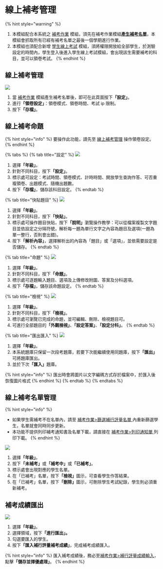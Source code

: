 # 線上補考管理

{% hint style="warning" %}
1. 本模組配合本系統之 [補考作業](kao-zuo.md) 模組，須先在補考作業模組[**產生補考名單**](kao-zuo.md#shai-xuan-ling-yu-bu-hang-ping-liang-ming-chan)，本模組會抓取所有已經有補考名單之最後一個學期進行作業。
2. 本模組也須配合新增 [學生線上考試](../sheng/sheng-shang-kao.md) 模組，須將權限開放給全部學生，於測驗設定的時間內，學生登入後進入學生線上考試模組，會出現該生需要補考的科目，並可以領卷考試。
{% endhint %}

## 線上補考管理

![](../.gitbook/assets/resit-manage.png)

1. 當 [補考作業](kao-zuo.md) 模組產生補考名單後，即可在此頁面按&#x4E0B;**「設定」**。
2. 進&#x884C;**「領卷設定」**：領卷模式、領卷時間、考試 ip 限制。
3. 按&#x4E0B;**「存檔」**。

## 線上補考命題

{% hint style="info" %}
要操作此功能，請先至 [線上補考管理](shang-kao-guan-li.md#xian-shang-bu-kao-guan-li) 操作領卷設定。
{% endhint %}

{% tabs %}
{% tab title="設定" %}
![](../.gitbook/assets/set-exam-paper-1.png)

1. 選&#x64C7;**「年級」**。
2. 針對不同科目，按&#x4E0B;**「設定」**。
3. 標示處可設定：考試時間、領卷模式、計時時間、開放學生查詢作答、可否重複領卷、出題模式、隨機出題數。
4. 按&#x4E0B;**「存檔」**，儲存該科目設定。
{% endtab %}

{% tab title="快貼題目" %}
![](../.gitbook/assets/set-exam-paper-2.png)

1. 選&#x64C7;**「年級」**。
2. 針對不同科目，按&#x4E0B;**「快貼」**。
3. 標示處可操作題目快貼，按&#x4E0B;**「說明」**&#x700F;覽操作教學：可以從檔案複製文字題目並依設定之分隔符號，解析每一題為單行文字之內容為題目及選項(一題為單一整行，否則會出錯)。
4. 按&#x4E0B;**「解析內容」**，選擇解析出的內容為「題目」或「選項」，並依需要設定是否儲存。
{% endtab %}

{% tab title="命題" %}
![](../.gitbook/assets/set-exam-paper-3.png)

1. 選&#x64C7;**「年級」**。
2. 針對不同科目，按&#x4E0B;**「命題」**。
3. 標示處可逐題輸入題目、選項及上傳修改附圖、答案及分科選項。
4. 按&#x4E0B;**「存檔」**，儲存該命題設定。
{% endtab %}

{% tab title="檢視" %}
![](../.gitbook/assets/set-exam-paper-4.png)

1. 選&#x64C7;**「年級」**。
2. 針對不同科目，按&#x4E0B;**「檢視」**。
3. 標示處可瀏覽已完成的命題，並可編輯、刪除、檢視題目可。
4. 可進行全部題目&#x7684;**「外觀檢視」**、**「設定答案」**、**「設定分科」**。
{% endtab %}

{% tab title="匯出匯入" %}
![](../.gitbook/assets/set-exam-paper-5.png)

1. 選&#x64C7;**「年級」**。
2. 本系統題庫只保留一次段考題庫，若要下次能繼續使用同題庫，按&#x4E0B;**「匯出」**&#x53EF;將題庫匯出。
3. 並於下&#x6B21;**「匯入」**&#x984C;庫。&#x20;

{% hint style="info" %}
匯出時會將圖片以文字編碼方式存於檔案中，於匯入後恢復圖片格式
{% endhint %}
{% endtab %}
{% endtabs %}

## 線上補考名單管理

{% hint style="info" %}
* 如果學生需補考不在名單內，請至 [補考作業>篩選補行評量名單 ](kao-zuo.md#shai-xuan-ling-yu-bu-hang-ping-liang-ming-chan)內重新篩選學生，名單就會同時同步更新。
* 本功能不提供列印補考通知書及名單下載，請直接在 [補考作業>列印通知單 ](kao-zuo.md#lie-yin-tong-zhi-chan)列印下載。
{% endhint %}

![](../.gitbook/assets/resit-stu-list.png)

1. 選&#x64C7;**「年級」**。
2. 按&#x4E0B;**「未補考」**&#x6216;**「補考中」**&#x6216;**「已補考」**。
3. 標示處會出現對應的學生名單。
4. 在「已補考」名單，按&#x4E0B;**「檢視」**&#x5716;示，可查看學生作答結果。
5. 在「已補考」名單，按&#x4E0B;**「刪除」**&#x5716;示，可刪除學生考試紀錄，學生則必須重新補考。



## 補考成績匯出

![](../.gitbook/assets/resit-score.png)

1. 選&#x64C7;**「年級」**。
2. 選擇領域，按&#x4E0B;**「進行匯出」。**
3. 勾選要匯入的學生。
4. 按&#x4E0B;**「匯入補行評量補考成績」**，完成補考成績匯入。

{% hint style="info" %}
匯入補考成績後，務必至[補考作業>補行評量成績輸入](kao-zuo.md#bu-hang-ping-liang-cheng-ji-shu-ru)，點&#x64CA;**「儲存並擇優處理」**。
{% endhint %}

